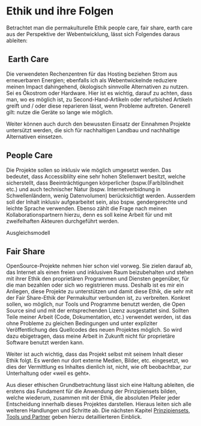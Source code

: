 # Ethik und ihre Folgen

Betrachtet man die permakulturelle Ethik people care, fair share, earth care aus der Perspektive der Webentwicklung, lässt sich Folgendes daraus ableiten:

##  Earth Care

Die verwendeten Rechenzentren für das Hosting beziehen Strom aus erneuerbaren Energien; ebenfalls ich als Webentwickelnde reduziere meinen Impact dahingehend, ökologisch sinnvolle Alternativen zu nutzen. Sei es Ökostrom oder Hardware. Hier ist es wichtig, darauf zu achten, dass man, wo es möglich ist, zu Second-Hand-Artikeln oder refurbished Artikeln greift und / oder diese reparieren lässt, wenn Probleme auftreten. Generell gilt: nutze die Geräte so lange wie möglich.

Weiter können auch durch den bewussten Einsatz der Einnahmen Projekte untersützt werden, die sich für nachhaltigen Landbau und nachhaltige Alternativen einsetzen.

## People Care

Die Projekte sollen so inklusiv wie möglich umgesetzt werden. Das bedeutet, dass Accessiblilty eine sehr hohen Stellenwert besitzt, welche sicherstellt, dass Beeinträchtigungen körperlicher (bspw.(Farb)blindheit etc.) und auch technischer Natur (bspw. Internetverbidnung in Schwellenländern, wenig Datenvolumen) berücksichtigt werden. Ausserdem soll der Inhalt inklusiv aufgearbeitet sein, also bspw. gendergerechte und leichte Sprache verwenden. Ebenso zählt die Frage nach meinen Kollaborationspartnern hierzu, denn es soll keine Arbeit für und mit zweifelhaften Akteuren durchgeführt werden.

Ausgleichsmodell

## Fair Share

OpenSource-Projekte nehmen hier schon viel vorweg. Sie zielen darauf ab, das Internet als einen freien und inklusiven Raum beizubehalten und stehen mit ihrer Ethik den proprietären Programmen und Diensten gegenüber, für die man bezahlen oder sich wo registrieren muss. Deshalb ist es mir ein Anliegen, diese Projekte zu unterstützen und damit diese Ethik, die sehr mit der Fair Share-Ethik der Permakultur verbunden ist, zu verbreiten. Konkret sollen, wo möglich, nur Tools und Programme benutzt werden, die Open Source sind und mit der entsprechenden Lizenz ausgestattet sind. Sollten Teile meiner Arbeit (Code, Dokumentation, etc.) verwendet werden, ist das ohne Probleme zu gleichen Bedingungen und unter expliziter Veröffentlichung des Quellcodes des neuen Projektes möglich. So wird dazu ebigetragen, dass meine Arbeit in Zukunft nicht für proprietäre Software benutzt werden kann.

Weiter ist auch wichtig, dass das Projekt selbst mit seinem Inhalt dieser Ethik folgt. Es werden nur dort externe Medien, Bilder, etc. eingesetzt, wo dies der Vermittlung es Inhaltes dienlich ist, nicht, wie oft beobachtbar, zur Unterhaltung oder «weil es geht».

Aus dieser ethischen Grundbetrachtung lässt sich eine Haltung ableiten, die erstens das Fundament für die Anwendung der Prinzipiensets bilden, welche wiederum, zusammen mit der Ethik, die absoluten Pfeiler jeder Entscheidung innerhalb dieses Projektes darstellen. Hieraus leiten sich alle weiteren Handlungen und Schritte ab. Die nächsten Kapitel [Prinzipiensets](../../process/design/principle-sets.md), [Tools und Partner](../../process/design/tools-partner.md) geben hierzu detaillierteren Einblick.
